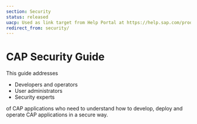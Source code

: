 ```yaml
---
section: Security
status: released
uacp: Used as link target from Help Portal at https://help.sap.com/products/BTP/65de2977205c403bbc107264b8eccf4b/9186ed9ab00842e1a31309ff1be38792.html
redirect_from: security/
---
```


# CAP Security Guide

This guide addresses

- Developers and operators
- User administrators
- Security experts

of CAP applications who need to understand how to develop, deploy and operate CAP applications in a secure way.

<script setup>
import { data as pages } from './index.data.js'
</script>

<br>
<IndexList :pages='pages' />
